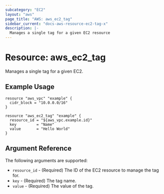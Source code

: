 ```yaml
---
subcategory: "EC2"
layout: "aws"
page_title: "AWS: aws_ec2_tag"
sidebar_current: "docs-aws-resource-ec2-tag-x"
description: |-
  Manages a single tag for a given EC2 resource
---
```


# Resource: aws_ec2_tag

Manages a single tag for a given EC2.

## Example Usage

```hcl
resource "aws_vpc" "example" {
  cidr_block = "10.0.0.0/16"
}

resource "aws_ec2_tag" "example" {
  resource_id = "${aws_vpc.example.id}"
  key         = "Name"
  value       = "Hello World"
}
```

## Argument Reference

The following arguments are supported:

* `resource_id` - (Required) The ID of the EC2 resource to manage the tag for.
* `key` - (Required) The tag name.
* `value` - (Required) The value of the tag.
